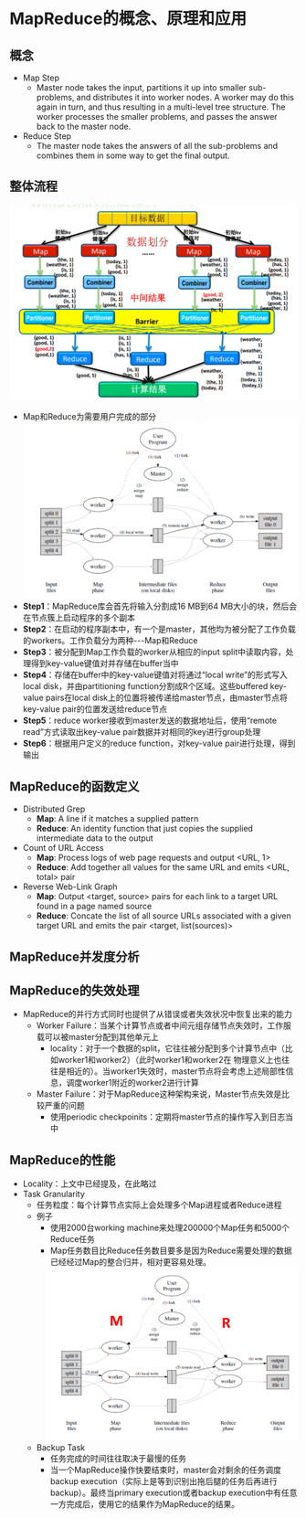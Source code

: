# MapReduce的概念、原理和应用

## 概念
+ Map Step
  + Master node takes the input, partitions it up into smaller sub-problems, and distributes it into worker nodes. A worker may do this again in turn, and thus resulting in a multi-level tree structure. The worker processes the smaller problems, and passes the answer back to the master node.
+ Reduce Step
  + The master node takes the answers of all the sub-problems and combines them in some way to get the final output.

## 整体流程
![](img/2020-12-04-15-08-33.png)
+ Map和Reduce为需要用户完成的部分
![](img/2020-12-04-15-13-20.png)
+ **Step1**：MapReduce库会首先将输入分割成16 MB到64 MB大小的块，然后会在节点簇上启动程序的多个副本
+ **Step2**：在启动的程序副本中，有一个是master，其他均为被分配了工作负载的workers。工作负载分为两种---Map和Reduce
+ **Step3**：被分配到Map工作负载的worker从相应的input split中读取内容，处理得到key-value键值对并存储在buffer当中
+ **Step4**：存储在buffer中的key-value键值对将通过“local write”的形式写入local disk，并由partitioning function分割成R个区域。这些buffered key-value pairs在local disk上的位置将被传递给master节点，由master节点将key-value pair的位置发送给reduce节点
+ **Step5**：reduce worker接收到master发送的数据地址后，使用“remote read”方式读取出key-value pair数据并对相同的key进行group处理
+ **Step6**：根据用户定义的reduce function，对key-value pair进行处理，得到输出

## MapReduce的函数定义
+ Distributed Grep
  + **Map**: A line if it matches a supplied pattern
  + **Reduce**: An identity function that just copies the supplied intermediate data to the output
+ Count of URL Access
  + **Map**: Process logs of web page requests and output <URL, 1>
  + **Reduce**: Add together all values for the same URL and emits <URL, total> pair
+ Reverse Web-Link Graph
  + **Map**: Output <target, source> pairs for each link to a target URL found in a page named source
  + **Reduce**: Concate the list of all source URLs associated with a given target URL and emits the pair <target, list(sources)>

## MapReduce并发度分析

## MapReduce的失效处理
+ MapReduce的并行方式同时也提供了从错误或者失效状况中恢复出来的能力
  + Worker Failure：当某个计算节点或者中间元组存储节点失效时，工作服载可以被master分配到其他单元上
    + locality：对于一个数据的split，它往往被分配到多个计算节点中（比如worker1和worker2）（此时worker1和worker2在 物理意义上也往往是相近的）。当worker1失效时，master节点将会考虑上述局部性信息，调度worker1附近的worker2进行计算
  + Master Failure：对于MapReduce这种架构来说，Master节点失效是比较严重的问题
    + 使用periodic checkpoinits：定期将master节点的操作写入到日志当中

## MapReduce的性能
+ Locality：上文中已经提及，在此略过
+ Task Granularity
  + 任务粒度：每个计算节点实际上会处理多个Map进程或者Reduce进程
  + 例子
    + 使用2000台working machine来处理200000个Map任务和5000个Reduce任务
    + Map任务数目比Reduce任务数目要多是因为Reduce需要处理的数据已经经过Map的整合归并，相对更容易处理。
    ![](img/2020-12-11-14-37-58.png)
  + Backup Task
    + 任务完成的时间往往取决于最慢的任务
    + 当一个MapReduce操作快要结束时，master会对剩余的任务调度backup execution（实际上是等到识别出拖后腿的任务后再进行backup）。最终当primary execution或者backup execution中有任意一方完成后，使用它的结果作为MapReduce的结果。

